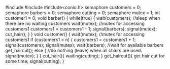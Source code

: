 #include<iostream>
#include<vector>
#include<conio.h> semaphore customers = 0;
semaphore barbers = 0;
semaphore cutting = 0;
semaphore mutex = 1;
int customer1 = 0;
void barber() {
while(true) {
wait(customers); //sleep when there are no waiting customers
wait(mutex); //mutex for accessing customers1
customers1 = customers1 - 1;
signal(barbers);
signal(mutex);
cut_hair();
}
}
void customer() {
wait(mutex); //mutex for accessing customers1
if (customers1 < n) {
customers1 = customers1 + 1;
signal(customers);
signal(mutex);
wait(barbers); //wait for available barbers
get_haircut();
else { //do nothing (leave) when all chairs are used.
signal(mutex);
}
}
cut_hair(){
waiting(cutting);
}
get_haircut(){
get hair cut for some time;
signal(cutting);
}
